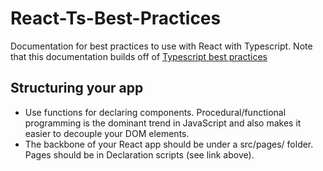# React-Ts-Best-Practices

Documentation for best practices to use with React with Typescript. Note that this documentation builds off of <a href="https://github.com/seanpmaxwell/Typescript-Best-Practices">Typescript best practices</a>


## Structuring your app

- Use functions for declaring components. Procedural/functional programming is the dominant trend in JavaScript and also makes it easier to decouple your DOM elements.
- The backbone of your React app should be under a src/pages/ folder. Pages should be in Declaration scripts (see link above).
